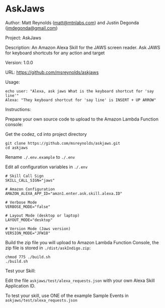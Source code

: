 # AskJaws
Author: Matt Reynolds (matt@mtnlabs.com) and Justin Degonda (jmdegonda@gmail.com)

Project: AskJaws

Description: An Amazon Alexa Skill for the JAWS screen reader.  Ask JAWS for keyboard shortcuts for any action and target

Version: 1.0.0

URL: https://github.com/msreynolds/askjaws

Usage:
```
echo user: "Alexa, ask jaws What is the keyboard shortcut for 'say line'"
Alexa: "They keyboard shortcut for 'say line' is INSERT + UP ARROW"
```

Instructions:

Prepare your own source code to upload to the Amazon Lambda Function console:

Get the codez, cd into project directory
```
git clone https://github.com/msreynolds/askjaws.git
cd askjaws
```

Rename ```./.env.example``` to ```./.env```

Edit all configuration variables in ```./.env```
```
# Skill Call Sign
SKILL_CALL_SIGN="jaws"

# Amazon Configuration
AMAZON_ALEXA_APP_ID="amzn1.enter.ask.skill.alexa.ID"

# Verbose Mode
VERBOSE_MODE="false"

# Layout Mode (desktop or laptop)
LAYOUT_MODE="desktop"

# Version Mode (Jaws version)
VERSION_MODE="JFW18"

```

Build the zip file you will upload to Amazon Lambda Function Console, the zip file is stored in ```./dist/askIndigo.zip```:

```
chmod 775 ./build.sh
./build.sh
```

Test your Skill:

Edit the file ```askjaws/test/alexa_requests.json``` with your own Alexa Skill Application ID.

To test your skill, use ONE of the example Sample Events in ```askjaws/test/alexa_requests.json```
